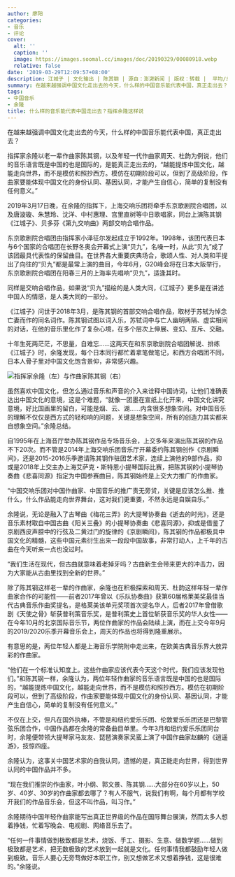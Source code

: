 ```yaml
---
author: 廖阳
categories:
- 音乐
- 评论
cover:
  alt: ''
  caption: ''
  image: https://images.soomal.cc/images/doc/20190329/00080918.webp
  relative: false
date: '2019-03-29T12:09:57+08:00'
description: 江城子 | 文化输出 | 陈其钢 | 源自：澎湃新闻 | 版权：转载 |  平均/总评分：00.00/0
summary: 在越来越强调中国文化走出去的今天，什么样的中国音乐能代表中国，真正走出去？指挥家余隆以老一辈作曲家陈其钢，以及年轻一代作曲家周天、杜韵为例说，他们的音乐语言既是中国的也是国际的，是能真正走出去的，“越能提炼中国文化，越能走向世界，而不是模仿和照抄西方……
tags:
- 中国音乐
- 余隆
title: 什么样的音乐能代表中国走出去？指挥余隆这样说
---
```


在越来越强调中国文化走出去的今天，什么样的中国音乐能代表中国，真正走出去？

指挥家余隆以老一辈作曲家陈其钢，以及年轻一代作曲家周天、杜韵为例说，他们的音乐语言既是中国的也是国际的，是能真正走出去的，“越能提炼中国文化，越能走向世界，而不是模仿和照抄西方。模仿在初期阶段可以，但到了高级阶段，作曲家要能体现中国文化的身份认同、基因认同，才能产生自信心，简单的复制没有任何意义。”

2019年3月17日晚，在余隆的指挥下，上海交响乐团将牵手东京歌剧院合唱团，以及唐漩璇、朱慧玲、沈洋、中村惠理、宫里直树等中日歌唱家，同台上演陈其钢《江城子》、贝多芬《第九交响曲》两部交响合唱作品。

东京歌剧院合唱团由指挥家小泽征尔发起成立于1992年。1998年，该团代表日本与6个国家的合唱团在长野冬奥会开幕式上演“贝九”，名噪一时，从此“贝九”成了该团最具代表性的保留曲目。在世界各大重要庆典场合，歌颂人性、对人类和平提出了向往的“贝九”都是最常上演的曲目，今年6月，G20峰会将在日本大阪举行，东京歌剧院合唱团在阳春三月的上海率先唱响“贝九”，适逢其时。

同样是交响合唱作品，如果说“贝九”描绘的是人类大同，《江城子》更多是在讲述中国人的情感，是人类大同的一部分。

《江城子》问世于2018年3月，是陈其钢的首部交响合唱作品，取材于苏轼为悼念亡妻而作的同名词作。陈其钢试图以词入乐，苏轼词中与亡人幽明两隔、虚实相间的对话，在他的音乐里化作了复杂心境，在多个层次上伸展、变幻、互斥、交融。

十年生死两茫茫，不思量，自难忘……这两天在和东京歌剧院合唱团解说、排练《江城子》时，余隆发现，每个日本同行都忙着拿笔做笔记，和西方合唱团不同，日本人骨子里对中国文化饱含景仰，非常感兴趣。

![指挥家余隆（左）与作曲家陈其钢（右）](https://images.soomal.cc/images/doc/20190329/00080918.webp)





虽然喜欢中国文化，但怎么通过音乐和声音的介入来诠释中国诗词，让他们准确表达出中国文化的意境，这是个难题，“就像一团墨在宣纸上化开来，中国文化讲究意境，好比国画里的留白，可能是烟、云、湖……内含很多想象空间。对中国音乐的理解不仅仅是西方式的轻和响的问题，关键是想象空间，所有的创造力其实都来自想象空间。”余隆总结。

自1995年在上海音厅举办陈其钢作品专场音乐会，上交多年来演出陈其钢的作品不下20次。而不管是2014年上海交响乐团音乐厅开幕委约陈其钢创作《京剧瞬间》，还是2015-2016乐季邀请陈其钢作驻团艺术家，连续上演他的9部作品，抑或是2018年上交主办上海艾萨克・斯特恩小提琴国际比赛，把陈其钢的小提琴协奏曲《悲喜同源》指定为中国参赛曲目，陈其钢始终是上交大力推广的作曲家。

“中国交响乐团对中国作曲家、中国音乐的推广责无旁贷，关键是应该怎么推、推什么，什么作品能走向世界舞台，这对我们更重要，不然永远是自娱自乐。”

余隆说，无论是融入了古琴曲《梅花三弄》的大提琴协奏曲《逝去的时光》，还是音乐素材取自中国古曲《阳关三叠》的小提琴协奏曲《悲喜同源》，抑或是借鉴了京剧西皮声腔中的行弦及二黄过门的旋律的《京剧瞬间》，陈其钢的作品都极具中国文化的精髓，这些中国元素衍生出来一段段中国故事，非常打动人，上千年的古曲在今天听来一点也没过时。

“我们生活在现代，但古曲就意味着老掉牙吗？古曲新生会带来更大的冲击力，因为大家能从古曲里找到全新的世界。”

除了陈其钢这样老一辈的作曲家，余隆也在积极探索和周天、杜韵这样年轻一辈作曲家合作的可能性――前者2017年曾以《乐队协奏曲》获第60届格莱美奖最佳当代古典音乐作曲奖提名，是格莱美该单元奖项首次提名华人，后者2017年曾借歌剧《天使之骨》斩获普利策音乐奖，是普利策史上首位斩获音乐奖的华人女性――在今年10月的北京国际音乐节，两位作曲家的作品会陆续上演，而在上交今年9月的2019/2020乐季开幕音乐会上，周天的作品也将得到隆重展示。

有意思的是，两位年轻人都是上海音乐学院附中走出来，在欧美古典音乐界大放异彩的作曲家。

“他们在一个标准认知度上。这些作曲家应该代表今天这个时代，我们应该发现他们。”和陈其钢一样，余隆认为，两位年轻作曲家的音乐语言既是中国的也是国际的，“越能提炼中国文化，越能走向世界，而不是模仿和照抄西方。模仿在初期阶段可以，但到了高级阶段，作曲家要能体现中国文化的身份认同、基因认同，才能产生自信心，简单的复制没有任何意义。”

不仅在上交，但凡在国外执棒，不管是和纽约爱乐乐团、伦敦爱乐乐团还是巴黎管弦乐团合作，中国作品都在余隆的常备曲目单里。今年3月和纽约爱乐乐团同台时，余隆便带领大提琴家马友友、琵琶演奏家吴蛮上演了中国作曲家赵麟的《逍遥游》，技惊四座。

余隆认为，这事关中国艺术家的自我认同，遗憾的是，真正能走向世界，得到世界认同的中国作品并不多。

“现在我们推崇的作曲家，叶小纲、郭文景、陈其钢……大部分在60岁以上，50岁、40岁、30岁的作曲家都去哪了？有人不服气，说我们有啊，每个月都有学校开我们的作品音乐会，但这不叫作品，叫习作。”

余隆期待中国年轻作曲家能写出真正世界级的作品在国际舞台展演，然而太多人想着挣钱，忙着写晚会、电视剧、网络音乐去了。

“任何一件事情做到极致都是艺术，烧饭、手工、摄影、生意、做数学题……做到极致都是艺术，把无数极致的艺术放到一起就是文化。任何事情我都鼓励年轻人做到极致。音乐人要心无旁骛做好本职工作，别又想做艺术又想着挣钱，这是很难的。”余隆说。